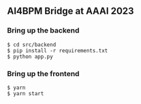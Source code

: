 ## AI4BPM Bridge at AAAI 2023

### Bring up the backend

```
$ cd src/backend
$ pip install -r requirements.txt
$ python app.py
```

### Bring up the frontend

```
$ yarn 
$ yarn start
```

